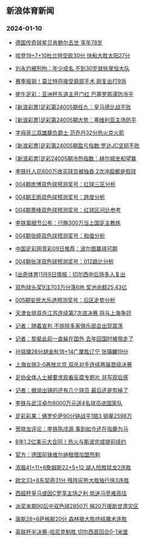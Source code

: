 ## 新浪体育新闻 
### 2024-01-10

+ [德国传奇球星贝肯鲍尔去世 享年78岁](https://sports.sina.com.cn/global/germany/2024-01-09/doc-inaawrkp5349803.shtml)

+ [哈登19+7+10杜兰特空砍30分 快船大胜太阳27分](https://sports.sina.com.cn/basketball/nba/2024-01-09/doc-inaaxhhc8262841.shtml)

+ [刘永灼被刑拘：年少成名 不到30岁就执掌恒大队](https://sports.sina.com.cn/china/2024-01-09/doc-inaawvsf7742802.shtml)

+ [赛季报销！莫兰特将接受肩部手术 刚复出打9场](https://sports.sina.com.cn/basketball/nba/2024-01-09/doc-inaawzyf8380688.shtml)

+ [佬牛足彩：亚洲杯东道主开门红 巴塞罗那谨防冷平](https://sports.sina.com.cn/l/2024-01-09/doc-inaawrki7847792.shtml)

+ [[新浪彩票]足彩第24005期任九：皇马德比战不败](https://sports.sina.com.cn/l/2024-01-09/doc-inaawrki7861193.shtml)

+ [[新浪彩票]足彩第24005期大势：塞维利亚主场防平](https://sports.sina.com.cn/l/2024-01-09/doc-inaawrkm8580718.shtml)

+ [字母哥三双雄鹿负爵士 范乔丹32分热火克火箭](https://sports.sina.com.cn/basketball/nba/2024-01-09/doc-inaawzye5444039.shtml)

+ [[新浪彩票]足彩第24005期盈亏指数:罗达JC坚韧不败](https://sports.sina.com.cn/l/2024-01-09/doc-inaawrkk5642685.shtml)

+ [[新浪彩票]足彩24005期冷热指数：赫尔城坐和望赢](https://sports.sina.com.cn/l/2024-01-09/doc-inaawrkp5354222.shtml)

+ [李铁托人花600万收买球员被独吞 2次冲超都是假球](https://sports.sina.com.cn/china/2024-01-09/doc-inaaxxcv7986969.shtml)

+ [004期庞博双色球预测奖号：红球三区分析](https://sports.sina.com.cn/l/2024-01-09/doc-inaaxhha5358981.shtml)

+ [004期王雨双色球预测奖号：跨度分析](https://sports.sina.com.cn/l/2024-01-09/doc-inaaxhhc8293021.shtml)

+ [004期萧峰双色球预测奖号：红球区间比参考](https://sports.sina.com.cn/l/2024-01-09/doc-inaaxhhf5069416.shtml)

+ [李铁案细节公布：行贿300万当上国足主教练](https://sports.sina.com.cn/china/2024-01-09/doc-inaaxxct7277505.shtml)

+ [004期张婷双色球预测奖号：和值分析](https://sports.sina.com.cn/l/2024-01-09/doc-inaaxhhc8292433.shtml)

+ [中国足彩网竞彩09日推荐：波尔图赢球可期](https://sports.sina.com.cn/l/2024-01-09/doc-inaaxhhc8281044.shtml)

+ [004期张洋双色球预测奖号：012路比分析](https://sports.sina.com.cn/l/2024-01-09/doc-inaaxhhc8291920.shtml)

+ [[出奇体育]1月9日情报：切尔西中后场多人复出](https://sports.sina.com.cn/l/2024-01-09/doc-inaaxhfz7558079.shtml)

+ [双色球头奖9注703万分落6地 奖池余额25.43亿](https://sports.sina.com.cn/l/2024-01-09/doc-inaaxxcu5068686.shtml)

+ [005期安民大乐透预测奖号：后区走势分析](https://sports.sina.com.cn/l/2024-01-09/doc-inaawvsm5258895.shtml)

+ [天津女排双杀江苏连续第7次进决赛 将与上海争冠](https://sports.sina.com.cn/others/volleyball/2024-01-09/doc-inaaxxct7273256.shtml)

+ [记者：随着宣判 不排除多家俱乐部会出现震荡](https://sports.sina.com.cn/china/national/2024-01-09/doc-inaaxxcx4774658.shtml)

+ [记者：黎斐此前一直躲在国外 去年回国时被带走了](https://sports.sina.com.cn/china/j/2024-01-09/doc-inaaxxcx4776332.shtml)

+ [孙铭徽26分胡金秋18+14广厦胜辽宁 张镇麟19分](https://sports.sina.com.cn/basketball/cba/2024-01-09/doc-inaaxxcv7990344.shtml)

+ [上海女排3-0再挫北京 双杀对手连续两届晋级决赛](https://sports.sina.com.cn/others/volleyball/2024-01-09/doc-inaaxxcx4760430.shtml)

+ [足协全体人士被要求观看反腐专题片 并写观后感](https://sports.sina.com.cn/china/2024-01-09/doc-inaawvsi8461124.shtml)

+ [记者：据说出镜的还有几个球员 最后还是剪掉了](https://sports.sina.com.cn/china/j/2024-01-09/doc-inaaxxcx4777130.shtml)

+ [李铁与武汉卓尔6000万元送4名球员进国家队](https://sports.sina.com.cn/china/2024-01-09/doc-inaaxxcv7986407.shtml)

+ [足彩彩果：佛罗伦萨90分钟战平1赔3 销量2598万](https://sports.sina.com.cn/l/2024-01-10/doc-inaayuik4607686.shtml)

+ [贺晓龙评论：李铁陈戌源 事到如今还在指鹿为马](https://sports.sina.com.cn/china/2024-01-10/doc-inaayyri7439778.shtml)

+ [8年1.2亿美元大合同！热火与斯波完成提前续约](https://sports.sina.com.cn/basketball/nba/2024-01-10/doc-inaazmfa4292778.shtml)

+ [官方：德国前锋维尔纳租借加盟热刺](https://sports.sina.com.cn/g/pl/2024-01-10/doc-inaayyrm4200976.shtml)

+ [浓眉41+11+6詹姆斯22+5+12 湖人险胜猛龙2连胜](https://sports.sina.com.cn/basketball/nba/2024-01-10/doc-inaazmfa4312808.shtml)

+ [欧文33+8东契奇31分 残阵灰熊大胜独行侠3连胜](https://sports.sina.com.cn/basketball/nba/2024-01-10/doc-inaazexi4131624.shtml)

+ [西超杯皇马或因C罗享主场之利 低迷马竞难高估](https://sports.sina.com.cn/l/2024-01-10/doc-inaayuip4320667.shtml)

+ [派奖末期90后中双色球2850万 捐20万援助甘肃灾区](https://sports.sina.com.cn/l/2024-01-10/doc-inaayuim7542084.shtml)

+ [唐斯28+6萨格斯20分 森林狼大胜终结魔术连胜](https://sports.sina.com.cn/basketball/nba/2024-01-10/doc-inaazexi4101604.shtml)

+ [英联杯半决赛-哈尼克制胜 切尔西首回合0-1米堡](https://sports.sina.com.cn/g/pl/2024-01-10/doc-inaayyrm4200113.shtml)


